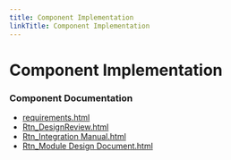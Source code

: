 ```yaml
---
title: Component Implementation
linkTitle: Component Implementation
---
```


# Component Implementation
### Component Documentation

- [requirements.html](doc/requirements.html)
- [Rtn_DesignReview.html](doc/Rtn_DesignReview.html)
- [Rtn_Integration Manual.html](doc/Rtn_Integration%20Manual.html)
- [Rtn_Module Design Document.html](doc/Rtn_Module%20Design%20Document.html)

